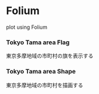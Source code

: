 Folium
===============

plot using Folium

### Tokyo Tama area Flag

東京多摩地域の市町村の旗を表示する

### Tokyo Tama area Shape

東京多摩地域の市町村を描画する


